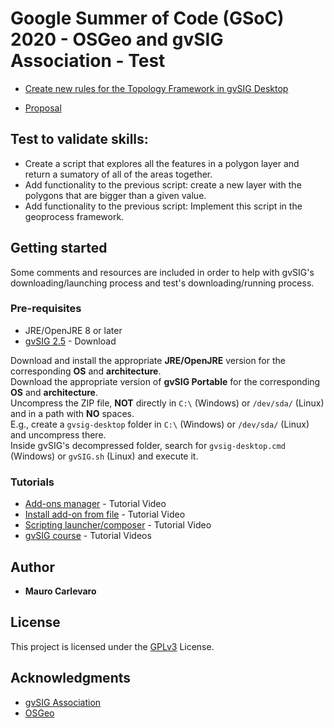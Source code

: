 # Google Summer of Code (GSoC) 2020 - OSGeo and gvSIG Association - Test

* [Create new rules for the Topology Framework in gvSIG Desktop](https://wiki.osgeo.org/wiki/GvSIG_GSoC_2020_Ideas)

* [Proposal](https://docs.google.com/document/d/1C1oMw4VatlqUhN8V-QtOtcCz5Sc7TUbHh1xVdcm-4J8/)

## Test to validate skills:
* Create a script that explores all the features in a polygon layer and return a sumatory of all of the areas together.
* Add functionality to the previous script: create a new layer with the polygons that are bigger than a given value.
* Add functionality to the previous script: Implement this script in the geoprocess framework.

## Getting started

Some comments and resources are included in order to help with gvSIG's downloading/launching process and test's downloading/running process.

### Pre-requisites

* JRE/OpenJRE 8 or later
* [gvSIG 2.5](http://www.gvsig.com/en/products/gvsig-desktop/downloads) - Download

Download and install the appropriate **JRE/OpenJRE** version for the corresponding **OS** and **architecture**.  
Download the appropriate version of **gvSIG Portable** for the corresponding **OS** and **architecture**.  
Uncompress the ZIP file, **NOT** directly in ```C:\``` (Windows) or ```/dev/sda/``` (Linux) and in a path with **NO** spaces.  
E.g., create a ```gvsig-desktop``` folder in ```C:\``` (Windows) or ```/dev/sda/``` (Linux) and uncompress there.  
Inside gvSIG's decompressed folder, search for ```gvsig-desktop.cmd``` (Windows) or ```gvSIG.sh``` (Linux) and execute it.

### Tutorials

* [Add-ons manager](https://www.youtube.com/watch?v=PrGhD9qm8ok) - Tutorial Video
* [Install add-on from file](https://www.youtube.com/watch?v=2kcNanjW5Y8) - Tutorial Video
* [Scripting launcher/composer](https://www.youtube.com/watch?v=ea5ZjpIEHaE) - Tutorial Video
* [gvSIG course](https://www.youtube.com/playlist?list=PLTwZbMzUIxFINjiceQ4yTauymW9d0jYVh) - Tutorial Videos

## Author

* **Mauro Carlevaro**

## License

This project is licensed under the [GPLv3](LICENSE) License.
## Acknowledgments

* [gvSIG Association](http://www.gvsig.com/es)
* [OSGeo](https://www.osgeo.org/)
